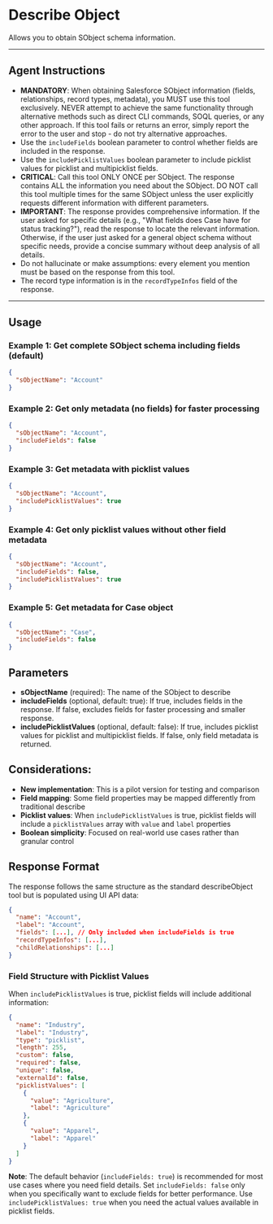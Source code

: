 # Describe Object

Allows you to obtain SObject schema information.

---

## Agent Instructions

- **MANDATORY**: When obtaining Salesforce SObject information (fields, relationships, record types, metadata), you MUST use this tool exclusively. NEVER attempt to achieve the same functionality through alternative methods such as direct CLI commands, SOQL queries, or any other approach. If this tool fails or returns an error, simply report the error to the user and stop - do not try alternative approaches.
- Use the `includeFields` boolean parameter to control whether fields are included in the response.
- Use the `includePicklistValues` boolean parameter to include picklist values for picklist and multipicklist fields.
- **CRITICAL**: Call this tool ONLY ONCE per SObject. The response contains ALL the information you need about the SObject. DO NOT call this tool multiple times for the same SObject unless the user explicitly requests different information with different parameters.
- **IMPORTANT**: The response provides comprehensive information. If the user asked for specific details (e.g., "What fields does Case have for status tracking?"), read the response to locate the relevant information. Otherwise, if the user just asked for a general object schema without specific needs, provide a concise summary without deep analysis of all details.
- Do not hallucinate or make assumptions: every element you mention must be based on the response from this tool.
- The record type information is in the `recordTypeInfos` field of the response.

---

## Usage

### Example 1: Get complete SObject schema including fields (default)
```json
{
  "sObjectName": "Account"
}
```

### Example 2: Get only metadata (no fields) for faster processing
```json
{
  "sObjectName": "Account",
  "includeFields": false
}
```

### Example 3: Get metadata with picklist values
```json
{
  "sObjectName": "Account",
  "includePicklistValues": true
}
```

### Example 4: Get only picklist values without other field metadata
```json
{
  "sObjectName": "Account",
  "includeFields": false,
  "includePicklistValues": true
}
```

### Example 5: Get metadata for Case object
```json
{
  "sObjectName": "Case",
  "includeFields": false
}
```

## Parameters

- **sObjectName** (required): The name of the SObject to describe
- **includeFields** (optional, default: true): If true, includes fields in the response. If false, excludes fields for faster processing and smaller response.
- **includePicklistValues** (optional, default: false): If true, includes picklist values for picklist and multipicklist fields. If false, only field metadata is returned.

## Considerations:
- **New implementation**: This is a pilot version for testing and comparison
- **Field mapping**: Some field properties may be mapped differently from traditional describe
- **Picklist values**: When `includePicklistValues` is true, picklist fields will include a `picklistValues` array with `value` and `label` properties
- **Boolean simplicity**: Focused on real-world use cases rather than granular control

## Response Format

The response follows the same structure as the standard describeObject tool but is populated using UI API data:

```json
{
  "name": "Account",
  "label": "Account",
  "fields": [...], // Only included when includeFields is true
  "recordTypeInfos": [...],
  "childRelationships": [...]
}
```

### Field Structure with Picklist Values

When `includePicklistValues` is true, picklist fields will include additional information:

```json
{
  "name": "Industry",
  "label": "Industry",
  "type": "picklist",
  "length": 255,
  "custom": false,
  "required": false,
  "unique": false,
  "externalId": false,
  "picklistValues": [
    {
      "value": "Agriculture",
      "label": "Agriculture"
    },
    {
      "value": "Apparel",
      "label": "Apparel"
    }
  ]
}
```

**Note**: The default behavior (`includeFields: true`) is recommended for most use cases where you need field details. Set `includeFields: false` only when you specifically want to exclude fields for better performance. Use `includePicklistValues: true` when you need the actual values available in picklist fields.
